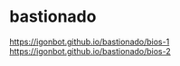 # bastionado

<https://igonbot.github.io/bastionado/bios-1>
<https://igonbot.github.io/bastionado/bios-2>